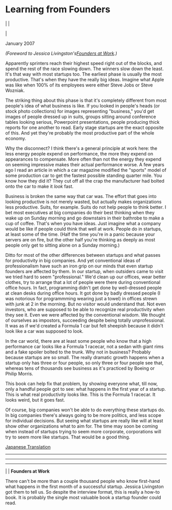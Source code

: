 # Learning from Founders

| | [](index.html)  
  
|   
  
January 2007  
  
 _(Foreword to Jessica Livingston's[Founders at Work](http://www.amazon.com/gp/product/1590597141).)_  
  
Apparently sprinters reach their highest speed right out of the blocks, and spend the rest of the race slowing down. The winners slow down the least. It's that way with most startups too. The earliest phase is usually the most productive. That's when they have the really big ideas. Imagine what Apple was like when 100% of its employees were either Steve Jobs or Steve Wozniak.  
  
The striking thing about this phase is that it's completely different from most people's idea of what business is like. If you looked in people's heads (or stock photo collections) for images representing "business," you'd get images of people dressed up in suits, groups sitting around conference tables looking serious, Powerpoint presentations, people producing thick reports for one another to read. Early stage startups are the exact opposite of this. And yet they're probably the most productive part of the whole economy.  
  
Why the disconnect? I think there's a general principle at work here: the less energy people expend on performance, the more they expend on appearances to compensate. More often than not the energy they expend on seeming impressive makes their actual performance worse. A few years ago I read an article in which a car magazine modified the "sports" model of some production car to get the fastest possible standing quarter mile. You know how they did it? They cut off all the crap the manufacturer had bolted onto the car to make it _look_ fast.  
  
Business is broken the same way that car was. The effort that goes into looking productive is not merely wasted, but actually makes organizations less productive. Suits, for example. Suits do not help people to think better. I bet most executives at big companies do their best thinking when they wake up on Sunday morning and go downstairs in their bathrobe to make a cup of coffee. That's when you have ideas. Just imagine what a company would be like if people could think that well at work. People do in startups, at least some of the time. (Half the time you're in a panic because your servers are on fire, but the other half you're thinking as deeply as most people only get to sitting alone on a Sunday morning.)  
  
Ditto for most of the other differences between startups and what passes for productivity in big companies. And yet conventional ideas of professionalism have such an iron grip on our minds that even startup founders are affected by them. In our startup, when outsiders came to visit we tried hard to seem "professional." We'd clean up our offices, wear better clothes, try to arrange that a lot of people were there during conventional office hours. In fact, programming didn't get done by well-dressed people at clean desks during office hours. It got done by badly dressed people (I was notorious for programmming wearing just a towel) in offices strewn with junk at 2 in the morning. But no visitor would understand that. Not even investors, who are supposed to be able to recognize real productivity when they see it. Even we were affected by the conventional wisdom. We thought of ourselves as impostors, succeeding despite being totally unprofessional. It was as if we'd created a Formula 1 car but felt sheepish because it didn't look like a car was supposed to look.  
  
In the car world, there are at least some people who know that a high performance car looks like a Formula 1 racecar, not a sedan with giant rims and a fake spoiler bolted to the trunk. Why not in business? Probably because startups are so small. The really dramatic growth happens when a startup only has three or four people, so only three or four people see that, whereas tens of thousands see business as it's practiced by Boeing or Philip Morris.  
  
This book can help fix that problem, by showing everyone what, till now, only a handful people got to see: what happens in the first year of a startup. This is what real productivity looks like. This is the Formula 1 racecar. It looks weird, but it goes fast.  
  
Of course, big companies won't be able to do everything these startups do. In big companies there's always going to be more politics, and less scope for individual decisions. But seeing what startups are really like will at least show other organizations what to aim for. The time may soon be coming when instead of startups trying to seem more corporate, corporations will try to seem more like startups. That would be a good thing.  
  
  
  
[Japanese Translation](http://www.aoky.net/articles/paul_graham/foundersatwork.htm)   
  
  
  
* * *

  
  
  
---  
  
  
---  
[](http://www.amazon.com/gp/product/1590597141)| | **Founders at Work**  
  
There can't be more than a couple thousand people who know first-hand what happens in the first month of a successful startup. Jessica Livingston got them to tell us. So despite the interview format, this is really a how-to book. It is probably the single most valuable book a startup founder could read.  
  
  
  

